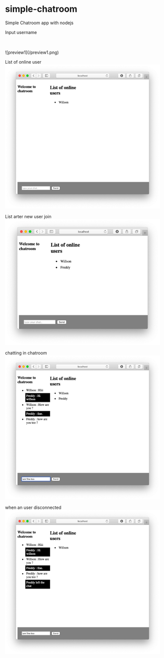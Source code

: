 # simple-chatroom
Simple Chatroom app with nodejs

Input username

<br>
<br>
![preview1](/preview1.png)

List of online user
![preview2](/preview2.png)

List arter new user join
![preview3](/preview3.png)

chatting in chatroom
![preview4](/preview4.png)

when an user disconnected
![preview5](/preview5.png)
